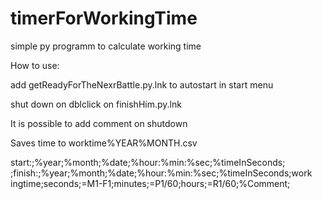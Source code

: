 # timerForWorkingTime
 simple py programm to calculate working time

 How to use:

 add getReadyForTheNexrBattle.py.lnk to autostart in start menu

 shut down on dblclick on finishHim.py.lnk

 It is possible to add comment on shutdown

 Saves time to worktime%YEAR%MONTH.csv 
 
start:;%year;%month;%date;%hour:%min:%sec;%timeInSeconds; ;finish:;%year;%month;%date;%hour:%min:%sec;%timeInSeconds;work ingtime;seconds;=M1-F1;minutes;=P1/60;hours;=R1/60;%Comment;